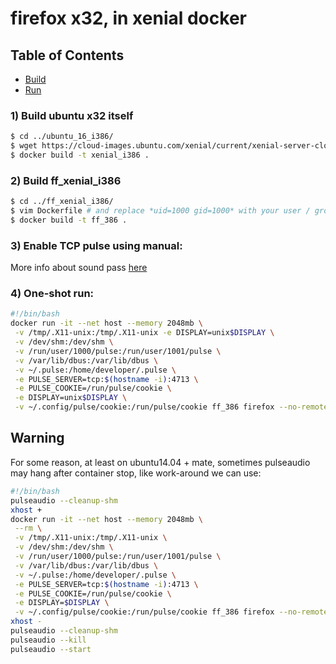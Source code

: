firefox x32, in xenial docker
=================

## Table of Contents

- [Build](#build)
- [Run](#run)

### 1) Build ubuntu x32 itself

```bash
$ cd ../ubuntu_16_i386/ 
$ wget https://cloud-images.ubuntu.com/xenial/current/xenial-server-cloudimg-i386-root.tar.gz
$ docker build -t xenial_i386 .
```
### 2) Build ff_xenial_i386
```bash
$ cd ../ff_xenial_i386/
$ vim Dockerfile # and replace *uid=1000 gid=1000* with your user / group id
$ docker build -t ff_386 .

```
### 3) Enable TCP pulse using manual:
More info about sound pass [here](http://stackoverflow.com/questions/28985714/run-apps-using-audio-in-a-docker-container "link")

### 4) One-shot run:
```bash
#!/bin/bash
docker run -it --net host --memory 2048mb \
 -v /tmp/.X11-unix:/tmp/.X11-unix -e DISPLAY=unix$DISPLAY \
 -v /dev/shm:/dev/shm \
 -v /run/user/1000/pulse:/run/user/1001/pulse \
 -v /var/lib/dbus:/var/lib/dbus \
 -v ~/.pulse:/home/developer/.pulse \
 -e PULSE_SERVER=tcp:$(hostname -i):4713 \
 -e PULSE_COOKIE=/run/pulse/cookie \
 -e DISPLAY=unix$DISPLAY \
 -v ~/.config/pulse/cookie:/run/pulse/cookie ff_386 firefox --no-remote about:plugins 

```
## Warning

For some reason, at least on ubuntu14.04 + mate, sometimes pulseaudio may hang
 after container stop, like work-around we can use:

```bash
#!/bin/bash
pulseaudio --cleanup-shm
xhost +
docker run -it --net host --memory 2048mb \
 --rm \
 -v /tmp/.X11-unix:/tmp/.X11-unix \
 -v /dev/shm:/dev/shm \
 -v /run/user/1000/pulse:/run/user/1001/pulse \
 -v /var/lib/dbus:/var/lib/dbus \
 -v ~/.pulse:/home/developer/.pulse \
 -e PULSE_SERVER=tcp:$(hostname -i):4713 \
 -e PULSE_COOKIE=/run/pulse/cookie \
 -e DISPLAY=$DISPLAY \
 -v ~/.config/pulse/cookie:/run/pulse/cookie ff_386 firefox --no-remote about:plugins 
xhost -
pulseaudio --cleanup-shm
pulseaudio --kill
pulseaudio --start
  
```

